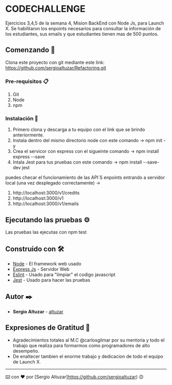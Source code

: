 # CODECHALLENGE

Ejercicios 3,4,5 de la semana 4, Mision BackEnd con Node Js, para Launch X. Se habilitaron los enpoints necesarios para consultar la información de los estudiantes, sus emails y que estudiantes tienen mas de 500 puntos.

## Comenzando 🚀
Clona este proyecto con git mediante este link: https://github.com/sergioaltuzar/Refactoring.git


### Pre-requisitos 📋

1. Git
2. Node
3. npm 

### Instalación 🔧

1. Primero clona y descarga a tu equipo con el link que se brindo anteriormente.
2. Instala dentro del mismo directorio node con este comando -> npm init -y
3. Crea el servicor con express con el sigueinte comando -> npm install express --save 
4.  Intala Jest para tus pruebas con este comando -> npm install --save-dev jest

puedes checar el funcionamiento de las API´S enpoints entrando a servidor local (una vez desplegado correctamente) -> 
1. http://localhost:3000/v1/credits
2. http://localhost:3000/v1
3. http://localhost:3000/v1/emails


## Ejecutando las pruebas ⚙️

Las pruebas las ejecutas con npm test

## Construido con 🛠️

* [Node](https://nodejs.org/en/) - El framework web usado
* [Express Js](https://expressjs.com/) - Servidor Web
* [Eslint](https://eslint.org/docs/developer-guide/nodejs-api) - Usado para "limpiar" el codigo javascript
* [Jest](https://jestjs.io/) - Usado para hacer las pruebas


## Autor ✒️

* **Sergio Altuzar** - [altuzar](https://github.com/sergioaltuzar)


## Expresiones de Gratitud 🎁

* Agradecimientos totales al M.C @carlosgilmar por su mentoria y todo el trabajo que realiza para formarmos como programadores de alto desempeño.
* De enaltecer tambien el enorme trabajo y dedicacion de todo el equipo de Launch X.



---
⌨️ con ❤️ por [Sergio Altuzar]https://github.com/sergioaltuzar) 😊

